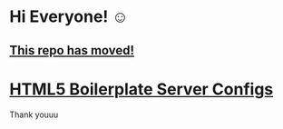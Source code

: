 # Hi Everyone! ☺

## [This repo has moved!](https://github.com/h5bp/server-configs)


# [HTML5 Boilerplate Server Configs](https://github.com/h5bp/server-configs)

Thank youuu
